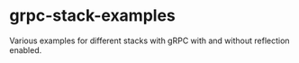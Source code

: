 # grpc-stack-examples
Various examples for different stacks with gRPC with and without reflection enabled.
